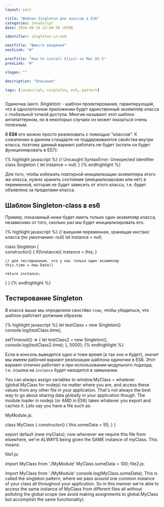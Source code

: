 ```yaml
---
layout: post

title: "Шаблон Singleton для классов в ES6"
categories: JavaScript
date: 2016-08-16 22:50:58 +0700

identifier: singleton-in-es6

nextTitle: "Вместо введения"
nextLink: "#"

prevTitle: "How to install Elixir on Mac OS X"
prevLink: "#"

slogan: ""

description: "Описание"

tags: [javascript, singleton, es6, pattern]
---
```


Одиночка (англ. *Singleton*) - шаблон проектирования, гарантирующий, что в однопоточном приложении будет единственный экземпляр класса с глобальной точкой доступа. Многие называют этот шаблон антипаттерном, но в некоторых случаях он может оказаться очень полезным.

В **ES6** его можно просто реализовать с помощью "классов". К сожалению в данном стандарте не поддерживаются свойства внутри класса, поэтому данный вариант работать не будет (кстати он будет функционировать в ES7):

{% highlight javascript %}
// Uncaught SyntaxError: Unexpected identifier
class Singleton {
  let instance = null;
}
{% endhighlight %}

Для того, чтобы избежать повторной инициализации экземпляра этого же класса, нужно хранить состояние (инициализирован или нет) в переменной, которая не будет зависить от этого класса, т.е. будет объявлена за пределами класса.

## Шаблон Singleton-class в es6

Пример, показанный ниже будет иметь только один экземпляр класса, независимо от того, сколько раз мы будет инициализировать его.

{% highlight javascript %}
// внешняя переменная, хранящая инстанс класса (по умолчанию: null)
let instance = null;

class Singleton {  
  constructor() {
    if(!instance){
      instance = this;
    }

    // для тестирования, что у нас только один экземпляр
    this.time = new Date()

    return instance;
  }
}
{% endhighlight %}


## Тестирование Singleton

В классе выше мы определили свостйво `time`, чтобы убедиться, что шаблон работает должным образом.

{% highlight javascript %}
 let testClass = new Singleton()
 console.log(testClass.time);

 setTimeout(() => {
   let testClass2 = new Singleton();
   console.log(testClass2.time);
 }, 5000);
{% endhighlight %}

Если в консоль выведится одно и тоже время (а так оно и будет), значит мы имеем рабочий вариант реализации шаблона одиночки в ES6. Этот вариант отлично работает и при использовании модульного подхода, т.к. ссылка на `instance` будет находится в замыкании.

You can always assign variables to window.MyClass = whatever (global.MyClass for nodejs) no matter where you are, and access these values from any other file in your application. That's not always the best way to go about sharing data globally in your application though. The module loader in nodejs (or AMD in ES6) takes whatever you export and caches it. Lets say you have a file such as:

MyModule.js:

class MyClass {
  constructor() {
    this.someData = 55;
  }
}

export default (new myClass);
now whenever we require this file from elsewhere, we're ALWAYS being given the SAME instance of myClass. This means:

file1.js:

import MyClass from './MyModule'
MyClass.someData = 100;
file2.js:

import MyClass from './MyModule'
console.log(MyClass.someData);
This is called the singleton pattern, where we pass around one common instance of your class all throughout your application. So in this manner we're able to access the same instance of MyClass from different files all without polluting the global scope (we avoid making assignments to global.MyClass but accomplish the same functionality).